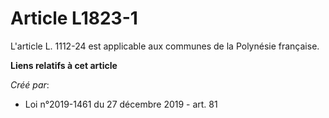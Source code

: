 # Article L1823-1

L'article L. 1112-24 est applicable aux communes de la Polynésie française.

**Liens relatifs à cet article**

_Créé par_:

  - Loi n°2019-1461 du 27 décembre 2019 - art. 81
